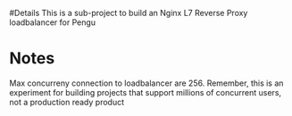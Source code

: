 #Details
This is a sub-project to build an Nginx L7 Reverse Proxy loadbalancer for Pengu
# Notes
Max concurreny connection to loadbalancer are 256. Remember, this is an experiment for building projects that support millions of concurrent users, not a production ready product
